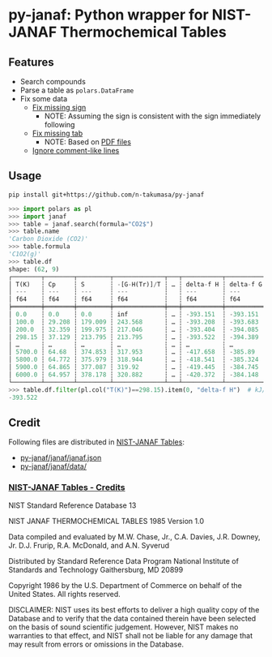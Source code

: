# py-janaf: Python wrapper for NIST-JANAF Thermochemical Tables

## Features

* Search compounds
* Parse a table as `polars.DataFrame`
* Fix some data
  * [Fix missing sign](https://github.com/n-takumasa/py-janaf/commit/7f56ce84bb65c90dd4ecd2efdca2d6f8fe1243b5)
    * NOTE: Assuming the sign is consistent with the sign immediately following
  * [Fix missing tab](https://github.com/n-takumasa/py-janaf/commit/196c788c792bb672f339d073a0d21c610fabff53)
    * NOTE: Based on [PDF files](https://janaf.nist.gov/pdf/JANAF-FourthEd-1998-Carbon.pdf#page=83)
  * [Ignore comment-like lines](https://github.com/n-takumasa/py-janaf/commit/d99b942fa8848eed8b8308cf9a50c1411a6f14bf)

## Usage

```
pip install git+https://github.com/n-takumasa/py-janaf
```

```py
>>> import polars as pl
>>> import janaf
>>> table = janaf.search(formula="CO2$")
>>> table.name
'Carbon Dioxide (CO2)'
>>> table.formula
'C1O2(g)'
>>> table.df
shape: (62, 9)
┌────────┬────────┬─────────┬──────────────┬───┬───────────┬───────────┬─────────┬──────┐
│ T(K)   ┆ Cp     ┆ S       ┆ -[G-H(Tr)]/T ┆ … ┆ delta-f H ┆ delta-f G ┆ log Kf  ┆ Note │
│ ---    ┆ ---    ┆ ---     ┆ ---          ┆   ┆ ---       ┆ ---       ┆ ---     ┆ ---  │
│ f64    ┆ f64    ┆ f64     ┆ f64          ┆   ┆ f64       ┆ f64       ┆ f64     ┆ str  │
╞════════╪════════╪═════════╪══════════════╪═══╪═══════════╪═══════════╪═════════╪══════╡
│ 0.0    ┆ 0.0    ┆ 0.0     ┆ inf          ┆ … ┆ -393.151  ┆ -393.151  ┆ inf     ┆ null │
│ 100.0  ┆ 29.208 ┆ 179.009 ┆ 243.568      ┆ … ┆ -393.208  ┆ -393.683  ┆ 205.639 ┆ null │
│ 200.0  ┆ 32.359 ┆ 199.975 ┆ 217.046      ┆ … ┆ -393.404  ┆ -394.085  ┆ 102.924 ┆ null │
│ 298.15 ┆ 37.129 ┆ 213.795 ┆ 213.795      ┆ … ┆ -393.522  ┆ -394.389  ┆ 69.095  ┆ null │
│ …      ┆ …      ┆ …       ┆ …            ┆ … ┆ …         ┆ …         ┆ …       ┆ …    │
│ 5700.0 ┆ 64.68  ┆ 374.853 ┆ 317.953      ┆ … ┆ -417.658  ┆ -385.89   ┆ 3.536   ┆ null │
│ 5800.0 ┆ 64.772 ┆ 375.979 ┆ 318.944      ┆ … ┆ -418.541  ┆ -385.324  ┆ 3.47    ┆ null │
│ 5900.0 ┆ 64.865 ┆ 377.087 ┆ 319.92       ┆ … ┆ -419.445  ┆ -384.745  ┆ 3.406   ┆ null │
│ 6000.0 ┆ 64.957 ┆ 378.178 ┆ 320.882      ┆ … ┆ -420.372  ┆ -384.148  ┆ 3.344   ┆ null │
└────────┴────────┴─────────┴──────────────┴───┴───────────┴───────────┴─────────┴──────┘
>>> table.df.filter(pl.col("T(K)")==298.15).item(0, "delta-f H")  # kJ/mol
-393.522
```

## Credit

Following files are distributed in [NIST-JANAF Tables](https://janaf.nist.gov/):
* [py-janaf/janaf/janaf.json](https://github.com/n-takumasa/py-janaf/blob/main/janaf/janaf.json)
* [py-janaf/janaf/data/](https://github.com/n-takumasa/py-janaf/tree/main/janaf/data)

### [NIST-JANAF Tables - Credits](https://janaf.nist.gov/janbanr.html)

NIST Standard Reference Database 13

NIST JANAF THERMOCHEMICAL TABLES 1985
Version 1.0

Data compiled and evaluated by
M.W. Chase, Jr., C.A. Davies, J.R. Downey, Jr.
D.J. Frurip, R.A. McDonald, and A.N. Syverud

Distributed by
Standard Reference Data Program
National Institute of Standards and Technology
Gaithersburg, MD 20899

Copyright 1986 by
the U.S. Department of Commerce
on behalf of the United States. All rights reserved.

DISCLAIMER: NIST uses its best efforts to deliver a high quality copy of
the Database and to verify that the data contained therein have been
selected on the basis of sound scientific judgement. However, NIST makes
no warranties to that effect, and NIST shall not be liable for any damage
that may result from errors or omissions in the Database.
